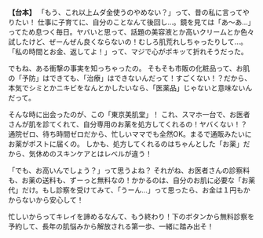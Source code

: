 **【台本】**
「もう、これ以上ムダ金使うのやめない？」って、昔の私に言ってやりたい！
仕事に子育てに、自分のことなんて後回し…。鏡を見ては「あ〜あ…」ってため息つく毎日。ヤバいと思って、話題の美容液とか高いクリームとか色々試したけど、ぜーんぜん良くならないの！むしろ肌荒れしちゃったりして…。「私の時間とお金、返してよ！」って、マジで心がポキッて折れそうだった。

でもね、ある衝撃の事実を知っちゃったの。
そもそも市販の化粧品って、お肌の「予防」はできても、「治療」はできないんだって！すごくない！？だから、本気でシミとかニキビをなんとかしたいなら、「医薬品」じゃないと意味ないんだって。

そんな時に出会ったのが、この「東京美肌堂」！
これ、スマホ一台で、お医者さんが肌を診てくれて、自分専用のお薬を処方してくれるの！ヤバくない！？
通院ゼロ、待ち時間ゼロだから、忙しいママでも全然OK。まるで通販みたいにお薬がポストに届くの。
しかも、処方してくれるのはちゃんとした「お薬」だから、気休めのスキンケアとはレベルが違う！

「でも、お高いんでしょう？」って思うよね？
それがね、お医者さんの診察料も、お薬の送料も、ずーっと無料なの！かかるのは、自分のお肌に必要な「お薬代」だけ。もし診察を受けてみて、「うーん…」って思ったら、お金は１円もかからないから安心して！

忙しいからってキレイを諦めるなんて、もう終わり！下のボタンから無料診察を予約して、長年の肌悩みから解放される第一歩、一緒に踏み出そ！
